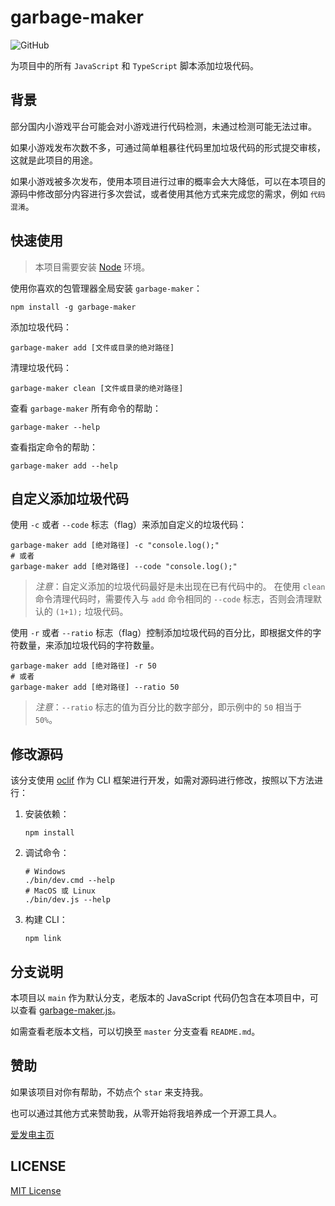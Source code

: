 # garbage-maker

![GitHub](https://img.shields.io/github/license/CosmoLau/garbage-maker)

为项目中的所有 `JavaScript` 和 `TypeScript` 脚本添加垃圾代码。

## 背景

部分国内小游戏平台可能会对小游戏进行代码检测，未通过检测可能无法过审。

如果小游戏发布次数不多，可通过简单粗暴往代码里加垃圾代码的形式提交审核，这就是此项目的用途。

如果小游戏被多次发布，使用本项目进行过审的概率会大大降低，可以在本项目的源码中修改部分内容进行多次尝试，或者使用其他方式来完成您的需求，例如 `代码混淆`。

## 快速使用

> 本项目需要安装 [Node](https://nodejs.org/) 环境。

使用你喜欢的包管理器全局安装 `garbage-maker`：

```shell
npm install -g garbage-maker
```

添加垃圾代码：

```shell
garbage-maker add [文件或目录的绝对路径]
```

清理垃圾代码：

```shell
garbage-maker clean [文件或目录的绝对路径]
```

查看 `garbage-maker` 所有命令的帮助：

```shell
garbage-maker --help
```

查看指定命令的帮助：

```shell
garbage-maker add --help
```

## 自定义添加垃圾代码

使用 `-c` 或者 `--code` 标志（flag）来添加自定义的垃圾代码：

```shell
garbage-maker add [绝对路径] -c "console.log();"
# 或者
garbage-maker add [绝对路径] --code "console.log();"
```

> _注意_：自定义添加的垃圾代码最好是未出现在已有代码中的。
> 在使用 `clean` 命令清理代码时，需要传入与 `add` 命令相同的 `--code` 标志，否则会清理默认的 `(1+1);` 垃圾代码。

使用 `-r` 或者 `--ratio` 标志（flag）控制添加垃圾代码的百分比，即根据文件的字符数量，来添加垃圾代码的字符数量。

```shell
garbage-maker add [绝对路径] -r 50
# 或者
garbage-maker add [绝对路径] --ratio 50
```

> _注意_：`--ratio` 标志的值为百分比的数字部分，即示例中的 `50` 相当于 `50%`。

## 修改源码

该分支使用 [oclif](https://github.com/oclif/oclif) 作为 CLI 框架进行开发，如需对源码进行修改，按照以下方法进行：

1. 安装依赖：

    ```shell
    npm install
    ```

2. 调试命令：

    ```shell
    # Windows
    ./bin/dev.cmd --help
    # MacOS 或 Linux
    ./bin/dev.js --help
    ```

3. 构建 CLI：

    ```shell
    npm link
    ```

## 分支说明

本项目以 `main` 作为默认分支，老版本的 JavaScript 代码仍包含在本项目中，可以查看 [garbage-maker.js](./garbage-maker.js)。

如需查看老版本文档，可以切换至 `master` 分支查看 `README.md`。

## 赞助

如果该项目对你有帮助，不妨点个 `star` 来支持我。

也可以通过其他方式来赞助我，从零开始将我培养成一个开源工具人。

[爱发电主页](https://afdian.net/a/CosmoLau)

## LICENSE

[MIT License](./LICENSE)
